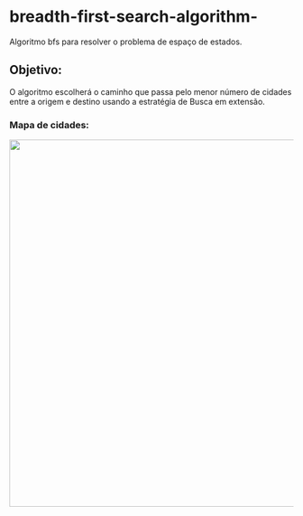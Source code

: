 # breadth-first-search-algorithm-
Algoritmo bfs para resolver o problema de espaço de estados.

## Objetivo: 
O algoritmo escolherá o caminho que passa pelo menor número de cidades entre a origem e destino usando a estratégia de Busca em extensão.

### Mapa de cidades: 
<div align="center">
<img src="https://tinypic.host/images/2023/05/03/mapaCidades.png" width="650px" />
</div>
